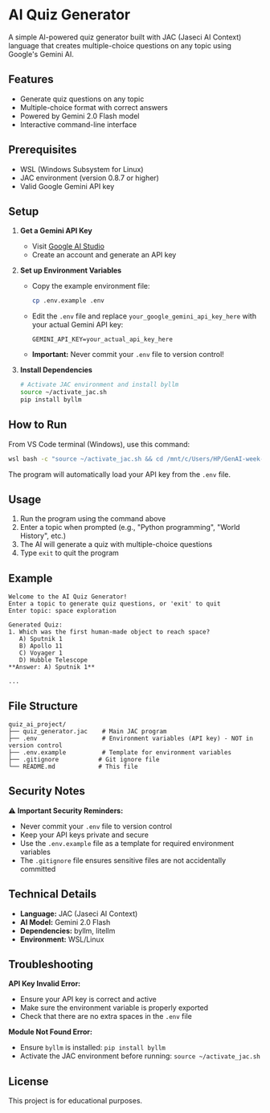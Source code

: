 # AI Quiz Generator

A simple AI-powered quiz generator built with JAC (Jaseci AI Context) language that creates multiple-choice questions on any topic using Google's Gemini AI.

## Features

- Generate quiz questions on any topic
- Multiple-choice format with correct answers
- Powered by Gemini 2.0 Flash model
- Interactive command-line interface


## Prerequisites

- WSL (Windows Subsystem for Linux)
- JAC environment (version 0.8.7 or higher)
- Valid Google Gemini API key

## Setup

1. **Get a Gemini API Key**
   - Visit [Google AI Studio](https://aistudio.google.com/)
   - Create an account and generate an API key

2. **Set up Environment Variables**
   - Copy the example environment file:
     ```bash
     cp .env.example .env
     ```
   - Edit the `.env` file and replace `your_google_gemini_api_key_here` with your actual Gemini API key:
     ```
     GEMINI_API_KEY=your_actual_api_key_here
     ```
   - **Important:** Never commit your `.env` file to version control!

3. **Install Dependencies**
   ```bash
   # Activate JAC environment and install byllm
   source ~/activate_jac.sh
   pip install byllm
   ```

## How to Run

From VS Code terminal (Windows), use this command:

```bash
wsl bash -c "source ~/activate_jac.sh && cd /mnt/c/Users/HP/GenAI-week-1/quiz_ai_project && jac run quiz_generator.jac"
```

The program will automatically load your API key from the `.env` file.

## Usage

1. Run the program using the command above
2. Enter a topic when prompted (e.g., "Python programming", "World History", etc.)
3. The AI will generate a quiz with multiple-choice questions
4. Type `exit` to quit the program

## Example

```
Welcome to the AI Quiz Generator!
Enter a topic to generate quiz questions, or 'exit' to quit
Enter topic: space exploration

Generated Quiz:
1. Which was the first human-made object to reach space?
   A) Sputnik 1
   B) Apollo 11
   C) Voyager 1
   D) Hubble Telescope
**Answer: A) Sputnik 1**

...
```

## File Structure

```
quiz_ai_project/
├── quiz_generator.jac    # Main JAC program
├── .env                  # Environment variables (API key) - NOT in version control
├── .env.example          # Template for environment variables
├── .gitignore           # Git ignore file
└── README.md            # This file
```

## Security Notes

⚠️ **Important Security Reminders:**
- Never commit your `.env` file to version control
- Keep your API keys private and secure
- Use the `.env.example` file as a template for required environment variables
- The `.gitignore` file ensures sensitive files are not accidentally committed

## Technical Details

- **Language:** JAC (Jaseci AI Context)
- **AI Model:** Gemini 2.0 Flash
- **Dependencies:** byllm, litellm
- **Environment:** WSL/Linux

## Troubleshooting

**API Key Invalid Error:**
- Ensure your API key is correct and active
- Make sure the environment variable is properly exported
- Check that there are no extra spaces in the `.env` file

**Module Not Found Error:**
- Ensure `byllm` is installed: `pip install byllm`
- Activate the JAC environment before running: `source ~/activate_jac.sh`

## License

This project is for educational purposes.